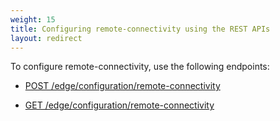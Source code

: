 ```yaml
---
weight: 15
title: Configuring remote-connectivity using the REST APIs
layout: redirect
---
```


To configure remote-connectivity, use the following endpoints:

- [POST /edge/configuration/remote-connectivity](/edge/rest-api/#post-edgeconfigurationremote-connectivity)

- [GET /edge/configuration/remote-connectivity](/edge/rest-api/#get-edgeconfigurationremote-connectivity)

  <a name="registering-the-edge-appliance-in-the-cumulocity-iot-tenant"></a>